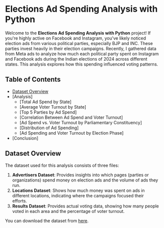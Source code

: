 # Elections Ad Spending Analysis with Python

Welcome to the **Elections Ad Spending Analysis with Python** project! If you're highly active on Facebook and Instagram, you've likely noticed election ads from various political parties, especially BJP and INC. These parties invest heavily in their election campaigns. Recently, I gathered data from Meta ads to analyze how much each political party spent on Instagram and Facebook ads during the Indian elections of 2024 across different states. This analysis explores how this spending influenced voting patterns.

## Table of Contents

- [Dataset Overview](#dataset-overview)
- [Analysis]
  - [Total Ad Spend by State]
  - [Average Voter Turnout by State]
  - [Top 5 Parties by Ad Spend]
  - [Correlation Between Ad Spend and Voter Turnout]
  - [Ad Spend vs. Voter Turnout by Parliamentary Constituency]
  - [Distribution of Ad Spending]
  - [Ad Spending and Voter Turnout by Election Phase]
- [Conclusion]

## Dataset Overview

The dataset used for this analysis consists of three files:

1. **Advertisers Dataset**: Provides insights into which pages (parties or organizations) spend money on election ads and the volume of ads they run.
2. **Locations Dataset**: Shows how much money was spent on ads in different locations, indicating where the campaigns focused their efforts.
3. **Results Dataset**: Provides actual voting data, showing how many people voted in each area and the percentage of voter turnout.

You can download the dataset from [here](#).



